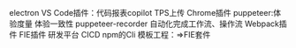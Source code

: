 electron
VS Code插件：代码报表copilot  TPS上传
Chrome插件
puppeteer:体验度量 体验一致性 puppeteer-recorder
          自动化完成工作流、操作流
Webpack插件
FIE插件
研发平台  CICD
npm的Cli
模板工程：=>FIE套件

